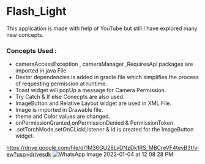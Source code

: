# Flash_Light  
This application is made with help of YouTube but still I have explored  many new concepts.


### Concepts Used :

- cameraAccessException , cameraManager ,RequiresApi packages are imported in java File
- Dexter dependencies is added in gradle file which simplifies the process of requesting permission at runtime.
- Toast widget will popUp a message for Camera Permission.
- Try Catch & If else Conecpts are also used.
- ImageButton and Relative Layout widget are used in XML File.
- Image is imported in Drawable file.
- theme and Color values are changed.
- onPermissionGranted,onPermissionDenied & PermissionToken.
- .setTorchMode,setOnCLickListener & id is created  for the ImageButton widget.





https://drive.google.com/file/d/1M36GU28LvDNzDk1RS_MBCreVF4teyB3t/view?usp=drivesdk
![WhatsApp Image 2022-01-04 at 12 08 28 PM](https://user-images.githubusercontent.com/87956374/148019474-7892bf77-4718-4222-9612-dd4d7628c506.jpeg)

